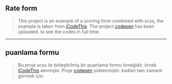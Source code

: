 ## Rate form

> This project is an example of a scoring form combined with scss, the example is taken from [iCodeThis](https://www.icodethis.com/submissions/7524).
> The project [codepen](https://codepen.io/uzeyir-yariz/pen/qBJdbjv) has been uploaded. to see the codes in full time.

---

## puanlama formu

> Bu proje scss ile birleştirilmiş bir puanlama formu örneğidir, örnek [iCodeThis](https://www.icodethis.com/submissions/7524) alınmıştır. 
> Proje [codepen](https://codepen.io/uzeyir-yariz/pen/qBJdbjv) yüklenmiştir. kodları tam zamanlı görmek için.
